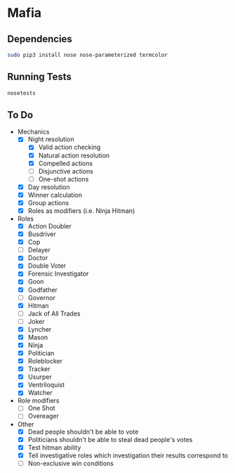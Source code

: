 # Mafia

## Dependencies

```sh
sudo pip3 install nose nose-parameterized termcolor
```

## Running Tests

```sh
nosetests
```

## To Do

- Mechanics
  - [x] Night resolution
    - [x] Valid action checking
    - [x] Natural action resolution
    - [x] Compelled actions
    - [ ] Disjunctive actions
    - [ ] One-shot actions
  - [x] Day resolution
  - [x] Winner calculation
  - [x] Group actions
  - [x] Roles as modifiers (i.e. Ninja Hitman)
- Roles
  - [x] Action Doubler
  - [x] Busdriver
  - [x] Cop
  - [ ] Delayer
  - [x] Doctor
  - [x] Double Voter
  - [x] Forensic Investigator
  - [x] Goon
  - [x] Godfather
  - [ ] Governor
  - [x] Hitman
  - [ ] Jack of All Trades
  - [ ] Joker
  - [x] Lyncher
  - [x] Mason
  - [x] Ninja
  - [x] Politician
  - [x] Roleblocker
  - [x] Tracker
  - [x] Usurper
  - [x] Ventriloquist
  - [x] Watcher
- Role modifiers
  - [ ] One Shot
  - [ ] Overeager
- Other
  - [x] Dead people shouldn't be able to vote
  - [x] Politicians shouldn't be able to steal dead people's votes
  - [x] Test hitman ability
  - [x] Tell investigative roles which investigation their results correspond to
  - [ ] Non-exclusive win conditions

